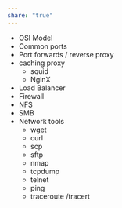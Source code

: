 ```yaml
---
share: "true"
---
```



* OSI Model
* Common ports
* Port forwards / reverse proxy
* caching proxy
	* squid
	* NginX
* Load Balancer
* Firewall
* NFS
* SMB
* Network tools
	* wget
	* curl
	* scp
	* sftp
	* nmap
	* tcpdump
	* telnet
	* ping
	* traceroute /tracert